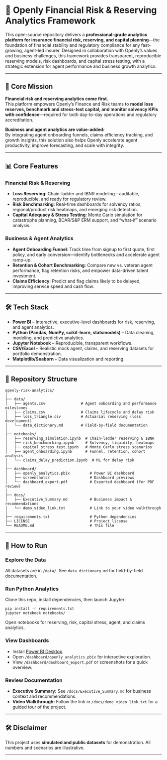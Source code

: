 # 🏦 Openly Financial Risk & Reserving Analytics Framework

This open-source repository delivers a **professional-grade analytics platform for insurance financial risk, reserving, and capital planning**—the foundation of financial stability and regulatory compliance for any fast-growing, agent-led insurer. Designed in collaboration with Openly’s values and business challenges, this framework provides transparent, reproducible reserving models, risk dashboards, and capital stress testing, with a strategic extension for agent performance and business growth analytics.

---

## 🚀 Core Mission

**Financial risk and reserving analytics come first.**  
This platform empowers Openly’s Finance and Risk teams to **model loss reserves, benchmark and stress-test capital, and monitor solvency KPIs with confidence**—required for both day-to-day operations and regulatory accreditation.

**Business and agent analytics are value-added:**  
By integrating agent onboarding funnels, claims efficiency tracking, and growth insights, this solution also helps Openly accelerate agent productivity, improve forecasting, and scale with integrity.

---

## 📊 Core Features

### **Financial Risk & Reserving**
- **Loss Reserving**: Chain-ladder and IBNR modeling—auditable, reproducible, and ready for regulatory review.
- **Risk Benchmarking**: Real-time dashboards for solvency ratios, regional/product risk heatmaps, and emerging risk detection.
- **Capital Adequacy & Stress Testing**: Monte Carlo simulation for catastrophe planning, BCAR/S&P ERM support, and “what-if” scenario analysis.

### **Business & Agent Analytics**
- **Agent Onboarding Funnel**: Track time from signup to first quote, first policy, and early conversion—identify bottlenecks and accelerate agent ramp-up.
- **Retention & Cohort Benchmarking**: Compare new vs. veteran agent performance, flag retention risks, and empower data-driven talent investment.
- **Claims Efficiency**: Predict and flag claims likely to be delayed, improving service speed and cash flow.

---

## 🛠 Tech Stack

- **Power BI** – Interactive, executive-level dashboards for risk, reserving, and agent analytics.
- **Python (Pandas, NumPy, scikit-learn, statsmodels)** – Data cleaning, modeling, and predictive analytics.
- **Jupyter Notebook** – Reproducible, transparent workflows.
- **CSV/Excel** – Realistic mock agent, claims, and reserving datasets for portfolio demonstration.
- **Matplotlib/Seaborn** – Data visualization and reporting.

---

## 📂 Repository Structure

```
openly-risk-analytics/
│
├── data/
│   ├── agents.csv                # Agent onboarding and performance milestones
│   ├── claims.csv                # Claims lifecycle and delay risk
│   ├── loss_triangle.csv         # Actuarial reserving (loss development)
│   └── data_dictionary.md        # Field-by-field documentation
│
├── notebooks/
│   ├── reserving_simulation.ipynb  # Chain-ladder reserving & IBNR
│   ├── risk_benchmarking.ipynb     # Solvency, liquidity, heatmaps
│   ├── capital_stress_test.ipynb   # Monte Carlo stress scenarios
│   ├── agent_onboarding.ipynb      # Funnel, retention, cohort analysis
│   └── claims_delay_prediction.ipynb  # ML for delay risk
│
├── dashboard/
│   ├── openly_analytics.pbix         # Power BI dashboard
│   ├── screenshots/                  # Dashboard previews
│   └── dashboard_export.pdf          # Exported dashboard (for PDF review)
│
├── docs/
│   ├── Executive_Summary.md          # Business impact & recommendations
│   └── demo_video_link.txt           # Link to your video walkthrough
│
├── requirements.txt                  # Python dependencies
├── LICENSE                           # Project license
└── README.md                         # This file
```

---

## 🚀 How to Run

### **Explore the Data**
All datasets are in `/data/`. See `data_dictionary.md` for field-by-field documentation.

### **Run Python Analytics**
Clone this repo, install dependencies, then launch Jupyter:
```
pip install -r requirements.txt
jupyter notebook notebooks/
```
Open notebooks for reserving, risk, capital stress, agent, and claims analytics.

### **View Dashboards**
- Install [Power BI Desktop](https://powerbi.microsoft.com/desktop/).
- Open `/dashboard/openly_analytics.pbix` for interactive exploration.
- View `/dashboard/dashboard_export.pdf` or screenshots for a quick overview.

### **Review Documentation**
- **Executive Summary:** See `/docs/Executive_Summary.md` for business context and recommendations.
- **Video Walkthrough:** Follow the link in `/docs/demo_video_link.txt` for a guided tour of the project.

---

## 🛠️ Disclaimer

This project uses **simulated and public datasets** for demonstration. All numbers and scenarios are illustrative.

---

